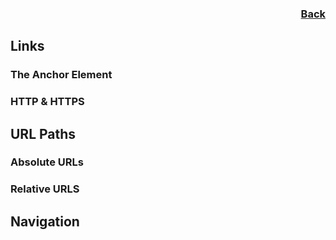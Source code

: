 <div align="right"><a href="../HTML.md"> <h3> Back </h3> </a></div>

## Links
### The Anchor Element
### HTTP & HTTPS
## URL Paths
### Absolute URLs
### Relative URLS
## Navigation
